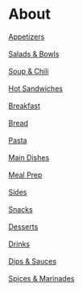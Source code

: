 # About

[Appetizers](./01-Appetizers/appetizers.md)<br><br>
[Salads & Bowls](./02-Salads-&-Bowls/salads-&-bowls.md)<br><br>
[Soup & Chili](./03-Soup-&-Chili/soup-&-chili.md)<br><br>
[Hot Sandwiches](./04-Hot-Sandwiches/hot-sandwiches.md)<br><br>
[Breakfast](./05-Breakfast/breakfast.md)<br><br>
[Bread](./06-Bread/bread.md)<br><br>
[Pasta](./07-Pasta/pasta.md)<br><br>
[Main Dishes](./08-Main-Dishes/main-dishes.md)<br><br>
[Meal Prep](./09-Meal-Prep/meal-prep.md)<br><br>
[Sides](./10-Sides/sides.md)<br><br>
[Snacks](./11-Snacks/snacks.md)<br><br>
[Desserts](./12-Desserts/desserts.md)<br><br>
[Drinks](./13-Drinks/drinks.md)<br><br>
[Dips & Sauces](./14-Dips-&-Sauces/dips-&-sauces.md)<br><br>
[Spices & Marinades](./15-Spices-&-Marinades/spices-&-marinades.md)<br><br>

